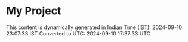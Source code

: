 # My Project

This content is dynamically generated in Indian Time (IST): 2024-09-10 23:07:33 IST
Converted to UTC: 2024-09-10 17:37:33 UTC
